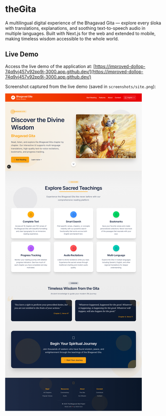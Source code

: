 # theGita
A multilingual digital experience of the Bhagavad Gita — explore every śloka with translations, explanations, and soothing text-to-speech audio in multiple languages. Built with Next.js for the web and extended to mobile, making timeless wisdom accessible to the whole world.

## Live Demo
Access the live demo of the application at: [https://improved-dollop-74q9vj457v92pp9j-3000.app.github.dev/](https://improved-dollop-74q9vj457v92pp9j-3000.app.github.dev/)

Screenshot captured from the live demo (saved in `screenshots/site.png`):

![theGita live demo screenshot](screenshots/site.png)

